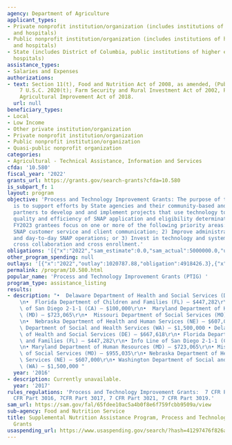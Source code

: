 ```yaml
---
agency: Department of Agriculture
applicant_types:
- Private nonprofit institution/organization (includes institutions of higher education
  and hospitals)
- Public nonprofit institution/organization (includes institutions of higher education
  and hospitals)
- State (includes District of Columbia, public institutions of higher education and
  hospitals)
assistance_types:
- Salaries and Expenses
authorizations:
- text: Section 11(t), Food and Nutrition Act of 2008, as amended, (Public Law 116-94),
    7 U.S.C. 2020(t); Farm Security and Rural Investment Act of 2002, Public Law 107-171;
    Agricultural Improvement Act of 2018.
  url: null
beneficiary_types:
- Local
- Low Income
- Other private institution/organization
- Private nonprofit institution/organization
- Public nonprofit institution/organization
- Quasi-public nonprofit organization
categories:
- Agricultural - Technical Assistance, Information and Services
cfda: '10.580'
fiscal_year: '2022'
grants_url: https://grants.gov/search-grants?cfda=10.580
is_subpart_f: 1
layout: program
objective: 'Process and Technology Improvement Grants: The purpose of these grants
  is to support efforts by State agencies and their community-based and faith-based
  partners to develop and and implement projects that use technology to improve the
  quality and efficiency of SNAP application and eligibility determination systems.
  FY2023 grantees focus on one or more of the following priority areas: 1) Modernize
  SNAP customer service and client communication; 2) Improve administrative infrastructure
  and day-to-day SNAP operations; or 3) Invest in technology and systems to encourage
  cross collaboration and cross enrollment.'
obligations: '[{"x":"2022","sam_estimate":0.0,"sam_actual":5000000.0,"usa_spending_actual":4762798.3},{"x":"2023","sam_estimate":5000000.0,"sam_actual":0.0,"usa_spending_actual":7653352.18},{"x":"2024","sam_estimate":0.0,"sam_actual":0.0,"usa_spending_actual":4492319.51}]'
other_program_spending: null
outlays: '[{"x":"2022","outlay":1020787.88,"obligation":4918426.3},{"x":"2023","outlay":2145042.68,"obligation":10000000.0},{"x":"2024","outlay":0.0,"obligation":5000000.0}]'
permalink: /program/10.580.html
popular_name: 'Process and Technology Improvement Grants (PTIG) '
program_type: assistance_listing
results:
- description: "•  Delaware Department of Health and Social Services (DE) – $667,618\r\
    \n•  Florida Department of Children and Families (FL) – $447,282\r\n•  Info Line\
    \ of San Diego 2-1-1 (CA) – $100,000\r\n•  Maryland Department of Human Resources\
    \ (MD) – $723,065\r\n•  Missouri Department of Social Services (MO) – $955,035\r\
    \n•  Nebraska Department of Health and Human Services (NE) – $607,000\r\n•  Washington\
    \ Department of Social and Health Services (WA) – $1,500,000 • Delaware Department\
    \ of Health and Social Services (DE) – $667,618\r\n• Florida Department of Children\
    \ and Families (FL) – $447,282\r\n• Info Line of San Diego 2-1-1 (CA) – $100,000\r\
    \n• Maryland Department of Human Resources (MD) – $723,065\r\n• Missouri Department\
    \ of Social Services (MO) – $955,035\r\n• Nebraska Department of Health and Human\
    \ Services (NE) – $607,000\r\n• Washington Department of Social and Health Services\
    \ (WA) – $1,500,000 "
  year: '2016'
- description: Currently unavailable.
  year: '2017'
rules_regulations: 'Process and Technology Improvement Grants:  7 CFR Part 3015, 7
  CFR Part 3016, 7CFR Part 3017, 7 CFR Part 3021, 7 CFR Part 3019.'
sam_url: https://sam.gov/fal/65fdee10ac5a4b0f8e6f759fcbb9509a/view
sub-agency: Food and Nutrition Service
title: Supplemental Nutrition Assistance Program, Process and Technology Improvement
  Grants
usaspending_url: https://www.usaspending.gov/search/?hash=41297476f826af0486b478e288fb05f8
---
```

